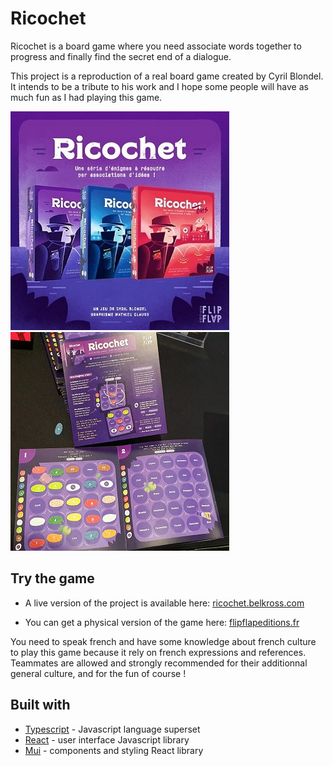 # Ricochet

Ricochet is a board game where you need associate words together to progress and finally find the secret end of a dialogue.

This project is a reproduction of a real board game created by Cyril Blondel. It intends to be a tribute to his work and I hope some people will have as much fun as I had playing this game.

![Ricochet physical boxes](./src/assets/readme-illustration.jpg)
![Ricochet’s board game](./src/assets/readme-illustration-2.jpg)

## Try the game

- A live version of the project is available here: [ricochet.belkross.com](https://ricochet.belkross.com/)

- You can get a physical version of the game here: [flipflapeditions.fr](https://www.flipflapeditions.fr/jeux-ricochet/)

You need to speak french and have some knowledge about french culture to play this game because it rely on french expressions and references. Teammates are allowed and strongly recommended for their additionnal general culture, and for the fun of course !

## Built with

- [Typescript](https://www.typescriptlang.org/) - Javascript language superset
- [React](https://en.reactjs.org/) - user interface Javascript library
- [Mui](https://mui.com/) - components and styling React library
